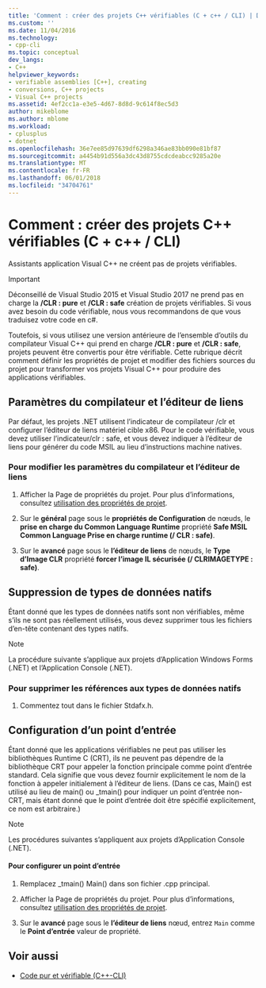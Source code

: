 ```yaml
---
title: 'Comment : créer des projets C++ vérifiables (C + c++ / CLI) | Documents Microsoft'
ms.custom: ''
ms.date: 11/04/2016
ms.technology:
- cpp-cli
ms.topic: conceptual
dev_langs:
- C++
helpviewer_keywords:
- verifiable assemblies [C++], creating
- conversions, C++ projects
- Visual C++ projects
ms.assetid: 4ef2cc1a-e3e5-4d67-8d8d-9c614f8ec5d3
author: mikeblome
ms.author: mblome
ms.workload:
- cplusplus
- dotnet
ms.openlocfilehash: 36e7ee85d97639df6298a346ae83bb090e81bf87
ms.sourcegitcommit: a4454b91d556a3dc43d8755cdcdeabcc9285a20e
ms.translationtype: MT
ms.contentlocale: fr-FR
ms.lasthandoff: 06/01/2018
ms.locfileid: "34704761"
---
```

# <a name="how-to-create-verifiable-c-projects-ccli"></a>Comment : créer des projets C++ vérifiables (C + c++ / CLI)

Assistants application Visual C++ ne créent pas de projets vérifiables.

> [!IMPORTANT]
> Déconseillé de Visual Studio 2015 et Visual Studio 2017 ne prend pas en charge la **/CLR : pure** et **/CLR : safe** création de projets vérifiables. Si vous avez besoin du code vérifiable, nous vous recommandons de que vous traduisez votre code en c#.

Toutefois, si vous utilisez une version antérieure de l’ensemble d’outils du compilateur Visual C++ qui prend en charge **/CLR : pure** et **/CLR : safe**, projets peuvent être convertis pour être vérifiable. Cette rubrique décrit comment définir les propriétés de projet et modifier des fichiers sources du projet pour transformer vos projets Visual C++ pour produire des applications vérifiables.

## <a name="compiler-and-linker-settings"></a>Paramètres du compilateur et l’éditeur de liens

 Par défaut, les projets .NET utilisent l’indicateur de compilateur /clr et configurer l’éditeur de liens matériel cible x86. Pour le code vérifiable, vous devez utiliser l’indicateur/clr : safe, et vous devez indiquer à l’éditeur de liens pour générer du code MSIL au lieu d’instructions machine natives.

### <a name="to-change-the-compiler-and-linker-settings"></a>Pour modifier les paramètres du compilateur et l’éditeur de liens

1. Afficher la Page de propriétés du projet. Pour plus d’informations, consultez [utilisation des propriétés de projet](../ide/working-with-project-properties.md).

1. Sur le **général** page sous le **propriétés de Configuration** de nœuds, le **prise en charge du Common Language Runtime** propriété **Safe MSIL Common Language Prise en charge runtime (/ CLR : safe)**.

1. Sur le **avancé** page sous le **l’éditeur de liens** de nœuds, le **Type d’Image CLR** propriété **forcer l’image IL sécurisée (/ CLRIMAGETYPE : safe)**.

## <a name="removing-native-data-types"></a>Suppression de types de données natifs

Étant donné que les types de données natifs sont non vérifiables, même s’ils ne sont pas réellement utilisés, vous devez supprimer tous les fichiers d’en-tête contenant des types natifs.

> [!NOTE]
> La procédure suivante s’applique aux projets d’Application Windows Forms (.NET) et l’Application Console (.NET).

### <a name="to-remove-references-to-native-data-types"></a>Pour supprimer les références aux types de données natifs

1. Commentez tout dans le fichier Stdafx.h.

## <a name="configuring-an-entry-point"></a>Configuration d’un point d’entrée

Étant donné que les applications vérifiables ne peut pas utiliser les bibliothèques Runtime C (CRT), ils ne peuvent pas dépendre de la bibliothèque CRT pour appeler la fonction principale comme point d’entrée standard. Cela signifie que vous devez fournir explicitement le nom de la fonction à appeler initialement à l’éditeur de liens. (Dans ce cas, Main() est utilisé au lieu de main() ou _tmain() pour indiquer un point d’entrée non-CRT, mais étant donné que le point d’entrée doit être spécifié explicitement, ce nom est arbitraire.)

> [!NOTE]
> Les procédures suivantes s’appliquent aux projets d’Application Console (.NET).

#### <a name="to-configure-an-entry-point"></a>Pour configurer un point d’entrée

1. Remplacez _tmain() Main() dans son fichier .cpp principal.

1. Afficher la Page de propriétés du projet. Pour plus d’informations, consultez [utilisation des propriétés de projet](../ide/working-with-project-properties.md).

1. Sur le **avancé** page sous le **l’éditeur de liens** nœud, entrez `Main` comme le **Point d’entrée** valeur de propriété.

## <a name="see-also"></a>Voir aussi

- [Code pur et vérifiable (C++-CLI)](../dotnet/pure-and-verifiable-code-cpp-cli.md)
